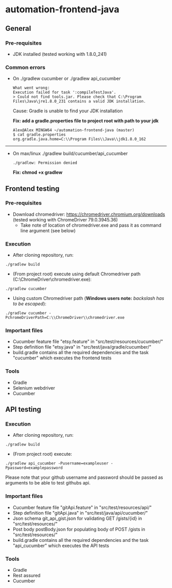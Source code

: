 # automation-frontend-java

## General

### Pre-requisites
- JDK installed (tested working with 1.8.0_241)

### Common errors
- On ./gradlew cucumber or ./gradlew api_cucumber
  ```
  What went wrong:
  Execution failed for task ':compileTestJava'.
  > Could not find tools.jar. Please check that C:\Program Files\Java\jre1.8.0_231 contains a valid JDK installation.
  ```
  Cause: Gradle is unable to find your JDK installation

  **Fix: add a gradle.properties file to project root with path to your jdk**
  ```shell
  Alex@Alex MINGW64 ~/automation-frontend-java (master)
  $ cat gradle.properties
  org.gradle.java.home=C:\\Program Files\\Java\\jdk1.8.0_162
  ```
___
- On max/linux ./gradlew build/cucumber/api_cucumber
  ```
  ./gradlew: Permission denied
  ```
  **Fix: chmod +x gradlew**

## Frontend testing

### Pre-requisites
- Download chromedriver: https://chromedriver.chromium.org/downloads (tested working with ChromeDriver 79.0.3945.36)
  - Take note of location of chromedriver.exe and pass it as command line argument (see below)
### Execution
- After cloning repository, run:
```
./gradlew build 
```
- (From project root) execute using default Chromedriver path (C:\ChromeDriver\chromedriver.exe):
```
./gradlew cucumber
```
- Using custom Chromedriver path (**Windows users note:** *backslash has to be escaped*):
```
./gradlew cucumber -PchromeDriverPath=C:\\ChromeDriver\\chromedriver.exe
```
### Important files
- Cucumber feature file "etsy.feature" in "src/test/resources/cucumber/"
- Step definition file "etsy.java" in "src/test/java/gradle/cucumber/"
- build.gradle contains all the required dependencies and the task "cucumber" which executes the frontend tests

### Tools
- Gradle
- Selenium webdriver
- Cucumber

## API testing

### Execution
- After cloning repository, run:
```
./gradlew build 
```
- (From project root) execute:
```
./gradlew api_cucumber -Pusername=exampleuser -Ppassword=examplepassword
```
Please note that your github username and password should be passed as arguments to be able to test githubs api.

### Important files
- Cucumber feature file "gitApi.feature" in "src/test/resources/api/"
- Step definition file "gitApi.java" in "src/test/java/api/cucumber/"
- Json schema git_api_gist.json for validating GET /gists/{id} in "src/test/resources/"
- Post body postBody.json for populating body of POST /gists in "src/test/resources/"
- build.gradle contains all the required dependencies and the task "api_cucumber" which executes the API tests

### Tools
- Gradle
- Rest assured
- Cucumber
